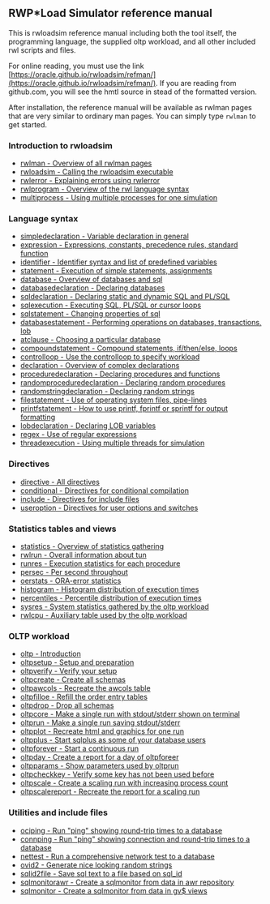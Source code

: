 ## RWP\*Load Simulator reference manual

This is rwloadsim reference manual including both the tool itself,
the programming language, the supplied oltp workload, and 
all other included rwl scripts and files.

For online reading, you must use the link
[https://oracle.github.io/rwloadsim/refman/](https://oracle.github.io/rwloadsim/refman/).
If you are reading from github.com, you will see the hmtl source in stead of
the formatted version.

After installation, the reference manual will be available as
rwlman pages that are very similar to ordinary man pages.
You can simply type ```rwlman``` to get started.

### Introduction to rwloadsim

* [rwlman - Overview of all rwlman pages](rwlman.html)
* [rwloadsim - Calling the rwloadsim executable](rwloadsim.html)
* [rwlerror - Explaining errors using rwlerror](rwlerror.html)
* [rwlprogram - Overview of the rwl language syntax](rwlprogram.html)
* [multiprocess - Using multiple processes for one simulation](multiprocess.html)

### Language syntax

* [simpledeclaration - Variable declaration in general](simpledeclaration.html)
* [expression - Expressions, constants, precedence rules, standard function](expression.html)
* [identifier - Identifier syntax and list of predefined variables](identifier.html)
* [statement - Execution of simple statements, assignments](statement.html)
* [database - Overview of databases and sql](database.html)
* [databasedeclaration - Declaring databases](databasedeclaration.html)
* [sqldeclaration - Declaring static and dynamic SQL and PL/SQL](sqldeclaration.html)
* [sqlexecution - Executing SQL, PL/SQL or cursor loops](sqlexecution.html)
* [sqlstatement - Changing properties of sql](sqlstatement.html)
* [databasestatement - Performing operations on databases, transactions, lob](databasestatement.html)
* [atclause - Choosing a particular database](atclause.html)
* [compoundstatement - Compound statements, if/then/else, loops](compoundstatement.html)
* [controlloop - Use the controlloop to specify workload](controlloop.html)
* [declaration - Overview of complex declarations](declaration.html)
* [proceduredeclaration - Declaring procedures and functions](proceduredeclaration.html)
* [randomproceduredeclaration - Declaring random procedures](randomproceduredeclaration.html)
* [randomstringdeclaration - Declaring random strings](randomstringdeclaration.html)
* [filestatement - Use of operating system files, pipe-lines](filestatement.html)
* [printfstatement - How to use printf, fprintf or sprintf for output formatting](printfstatement.html)
* [lobdeclaration - Declaring LOB variables](lobdeclaration.html)
* [regex - Use of regular expressions](regex.html)
* [threadexecution - Using multiple threads for simulation](threadexecution.html)

### Directives

* [directive - All directives](directive.html)
* [conditional - Directives for conditional compilation](conditional.html)
* [include - Directives for include files](include.html)
* [useroption - Directives for user options and switches](useroption.html)

### Statistics tables and views

* [statistics - Overview of statistics gathering](statistics.html)
* [rwlrun - Overall information about tun](rwlrun.html)
* [runres - Execution statistics for each procedure](runres.html)
* [persec - Per second throughput](persec.html)
* [oerstats - ORA-error statistics](oerstats.html)
* [histogram - Histogram distribution of execution times](histogram.html)
* [percentiles - Percentile distribution of execution times](percentiles.html)
* [sysres - System statistics gathered by the oltp workload](sysres.html)
* [rwlcpu - Auxiliary table used by the oltp workload](rwlcpu.html)

### OLTP workload

* [oltp - Introduction](oltp.html)
* [oltpsetup - Setup and preparation](oltpsetup.html)
* [oltpverify - Verify your setup](oltpverify.html)
* [oltpcreate - Create all schemas](oltpcreate.html)
* [oltpawcols - Recreate the awcols table](oltpawcols.html)
* [oltpfilloe - Refill the order entry tables](oltpfilloe.html)
* [oltpdrop - Drop all schemas](oltpdrop.html)
* [oltpcore - Make a single run with stdout/stderr shown on terminal](oltpcore.html)
* [oltprun - Make a single run saving stdout/stderr](oltprun.html)
* [oltpplot - Recreate html and graphics for one run](oltpplot.html)
* [oltpplus - Start sqlplus as some of your database users](oltpplus.html)
* [oltpforever - Start a continuous run](oltpforever.html)
* [oltpday - Create a report for a day of oltpforeer](oltpday.html)
* [oltpparams - Show parameters used by oltprun](oltpparams.html)
* [oltpcheckkey - Verify some key has not been used before](oltpcheckkey.html)
* [oltpscale - Create a scaling run with increasing process count](oltpscale.html)
* [oltpscalereport - Recreate the report for a scaling run](oltpscalereport.html)

### Utilities and include files

* [ociping - Run "ping" showing round-trip times to a database](ociping.html)
* [connping - Run "ping" showing connection and round-trip times to a database](connping.html)
* [nettest - Run a comprehensive network test to a database](nettest.html)
* [ovid2 - Generate nice looking random strings](ovid2.html)
* [sqlid2file - Save sql text to a file based on sql_id](sqlid2file.html)
* [sqlmonitorawr - Create a sqlmonitor from data in awr repository](sqlmonitorawr.html)
* [sqlmonitor - Create a sqlmonitor from data in gv$ views](sqlmonitor.html)
